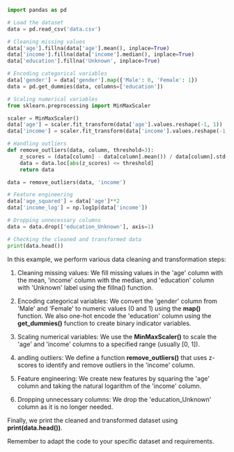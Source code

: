 ```python
import pandas as pd

# Load the dataset
data = pd.read_csv('data.csv')

# Cleaning missing values
data['age'].fillna(data['age'].mean(), inplace=True)
data['income'].fillna(data['income'].median(), inplace=True)
data['education'].fillna('Unknown', inplace=True)

# Encoding categorical variables
data['gender'] = data['gender'].map({'Male': 0, 'Female': 1})
data = pd.get_dummies(data, columns=['education'])

# Scaling numerical variables
from sklearn.preprocessing import MinMaxScaler

scaler = MinMaxScaler()
data['age'] = scaler.fit_transform(data['age'].values.reshape(-1, 1))
data['income'] = scaler.fit_transform(data['income'].values.reshape(-1, 1))

# Handling outliers
def remove_outliers(data, column, threshold=3):
    z_scores = (data[column] - data[column].mean()) / data[column].std()
    data = data.loc[abs(z_scores) <= threshold]
    return data

data = remove_outliers(data, 'income')

# Feature engineering
data['age_squared'] = data['age']**2
data['income_log'] = np.log1p(data['income'])

# Dropping unnecessary columns
data = data.drop(['education_Unknown'], axis=1)

# Checking the cleaned and transformed data
print(data.head())

```
In this example, we perform various data cleaning and transformation steps:

1. Cleaning missing values: We fill missing values in the 'age' column with the mean, 'income' column with the median, and 'education' column with 'Unknown' label using the fillna() function.

2. Encoding categorical variables: We convert the 'gender' column from 'Male' and 'Female' to numeric values (0 and 1) using the **map()** function. We also one-hot encode the 'education' column using the **get_dummies()** function to create binary indicator variables.

3. Scaling numerical variables: We use the **MinMaxScaler()** to scale the 'age' and 'income' columns to a specified range (usually [0, 1]).

4. andling outliers: We define a function **remove_outliers()** that uses z-scores to identify and remove outliers in the 'income' column.

5. Feature engineering: We create new features by squaring the 'age' column and taking the natural logarithm of the 'income' column.

6. Dropping unnecessary columns: We drop the 'education_Unknown' column as it is no longer needed.

Finally, we print the cleaned and transformed dataset using **print(data.head())**.

Remember to adapt the code to your specific dataset and requirements.